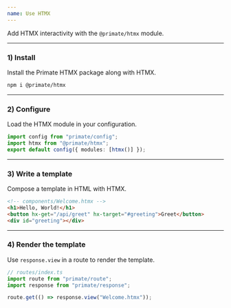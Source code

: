 ```yaml
---
name: Use HTMX
---
```


Add HTMX interactivity with the `@primate/htmx` module.

---

### 1) Install

Install the Primate HTMX package along with HTMX.

```sh
npm i @primate/htmx
```

---

### 2) Configure

Load the HTMX module in your configuration.

```ts
import config from "primate/config";
import htmx from "@primate/htmx";
export default config({ modules: [htmx()] });
```

---

### 3) Write a template

Compose a template in HTML with HTMX.

```html
<!-- components/Welcome.htmx -->
<h1>Hello, World!</h1>
<button hx-get="/api/greet" hx-target="#greeting">Greet</button>
<div id="greeting"></div>
```

---

### 4) Render the template

Use `response.view` in a route to render the template.

```ts
// routes/index.ts
import route from "primate/route";
import response from "primate/response";

route.get(() => response.view("Welcome.htmx"));
```
